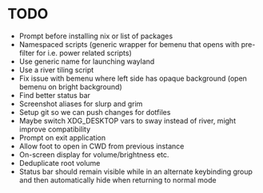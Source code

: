 # TODO
- Prompt before installing nix or list of packages
- Namespaced scripts (generic wrapper for bemenu that opens with pre-filter for i.e. power related scripts)
- Use generic name for launching wayland
- Use a river tiling script
- Fix issue with bemenu where left side has opaque background (open bemenu on bright background)
- Find better status bar
- Screenshot aliases for slurp and grim
- Setup git so we can push changes for dotfiles
- Maybe switch XDG_DESKTOP vars to sway instead of river, might improve compatibility
- Prompt on exit application
- Allow foot to open in CWD from previous instance
- On-screen display for volume/brightness etc.
- Deduplicate root volume
- Status bar should remain visible while in an alternate keybinding group and then automatically hide when returning to normal mode
